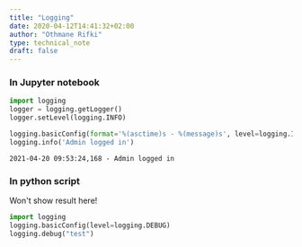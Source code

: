 ```yaml
---
title: "Logging"
date: 2020-04-12T14:41:32+02:00
author: "Othmane Rifki"
type: technical_note
draft: false
---
```

### In Jupyter notebook


```python
import logging
logger = logging.getLogger()
logger.setLevel(logging.INFO)

logging.basicConfig(format='%(asctime)s - %(message)s', level=logging.INFO)
logging.info('Admin logged in')
```

    2021-04-20 09:53:24,168 - Admin logged in


### In python script
Won't show result here!


```python
import logging
logging.basicConfig(level=logging.DEBUG)
logging.debug("test")
```
